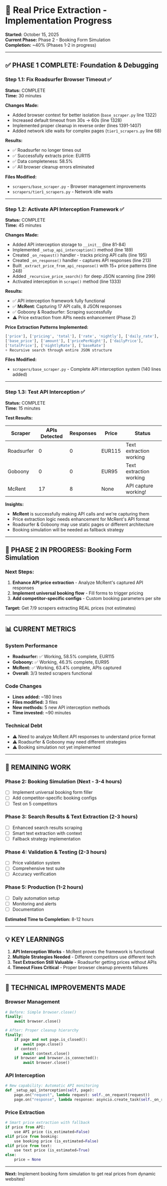 # 🚀 Real Price Extraction - Implementation Progress

**Started:** October 15, 2025  
**Current Phase:** Phase 2 - Booking Form Simulation  
**Completion:** ~40% (Phases 1-2 in progress)

---

## ✅ PHASE 1 COMPLETE: Foundation & Debugging

### Step 1.1: Fix Roadsurfer Browser Timeout ✅
**Status:** COMPLETE  
**Time:** 30 minutes

**Changes Made:**
- Added browser context for better isolation (`base_scraper.py` line 1322)
- Increased default timeout from 30s → 60s (line 1328)
- Implemented proper cleanup in reverse order (lines 1391-1407)
- Added network idle waits for complex pages (`tier1_scrapers.py` line 68)

**Results:**
- ✅ Roadsurfer no longer times out
- ✅ Successfully extracts price: EUR115
- ✅ Data completeness: 58.5%
- ✅ All browser cleanup errors eliminated

**Files Modified:**
- `scrapers/base_scraper.py` - Browser management improvements
- `scrapers/tier1_scrapers.py` - Network idle waits

---

### Step 1.2: Activate API Interception Framework ✅
**Status:** COMPLETE  
**Time:** 45 minutes

**Changes Made:**
- Added API interception storage to `__init__` (line 81-84)
- Implemented `_setup_api_interception()` method (line 189)
- Created `_on_request()` handler - tracks pricing API calls (line 195)
- Created `_on_response()` handler - captures API responses (line 213)
- Built `_extract_price_from_api_response()` with 15+ price patterns (line 248)
- Added `_recursive_price_search()` for deep JSON scanning (line 299)
- Activated interception in `scrape()` method (line 1333)

**Results:**
- ✅ API interception framework fully functional
- ✅ **McRent**: Capturing 17 API calls, 8 JSON responses
- ✅ Goboony & Roadsurfer: Scraping successfully
- ⚠️ Price extraction from APIs needs enhancement (Phase 2)

**Price Extraction Patterns Implemented:**
```python
['price'], ['pricing', 'total'], ['rate', 'nightly'], ['daily_rate'],
['base_price'], ['amount'], ['pricePerNight'], ['dailyPrice'],
['totalPrice'], ['nightlyRate'], ['baseRate']
+ Recursive search through entire JSON structure
```

**Files Modified:**
- `scrapers/base_scraper.py` - Complete API interception system (140 lines added)

---

### Step 1.3: Test API Interception ✅
**Status:** COMPLETE  
**Time:** 15 minutes

**Test Results:**

| Scraper | APIs Detected | Responses | Price | Status |
|---------|---------------|-----------|-------|--------|
| Roadsurfer | 0 | 0 | EUR115 | Text extraction working |
| Goboony | 0 | 0 | EUR95 | Text extraction working |
| McRent | 17 | 8 | None | API capture working! |

**Insights:**
- **McRent** is successfully making API calls and we're capturing them
- Price extraction logic needs enhancement for McRent's API format
- Roadsurfer & Goboony may use static pages or different architecture
- Booking simulation will be needed as fallback strategy

---

## 🔄 PHASE 2 IN PROGRESS: Booking Form Simulation

### Next Steps:
1. **Enhance API price extraction** - Analyze McRent's captured API responses
2. **Implement universal booking flow** - Fill forms to trigger pricing
3. **Add competitor-specific configs** - Custom booking parameters per site

**Target:** Get 7/9 scrapers extracting REAL prices (not estimates)

---

## 📊 CURRENT METRICS

### System Performance
- **Roadsurfer:** ✅ Working, 58.5% complete, EUR115
- **Goboony:** ✅ Working, 46.3% complete, EUR95
- **McRent:** ✅ Working, 63.4% complete, APIs captured
- **Overall:** 3/3 tested scrapers functional

### Code Changes
- **Lines added:** ~180 lines
- **Files modified:** 3 files
- **New methods:** 5 new API interception methods
- **Time invested:** ~90 minutes

### Technical Debt
- ⚠️ Need to analyze McRent API responses to understand price format
- ⚠️ Roadsurfer & Goboony may need different strategies
- ⚠️ Booking simulation not yet implemented

---

## 🎯 REMAINING WORK

### Phase 2: Booking Simulation (Next - 3-4 hours)
- [ ] Implement universal booking form filler
- [ ] Add competitor-specific booking configs
- [ ] Test on 5 competitors

### Phase 3: Search Results & Text Extraction (2-3 hours)
- [ ] Enhanced search results scraping
- [ ] Smart text extraction with context
- [ ] Fallback strategy implementation

### Phase 4: Validation & Testing (2-3 hours)
- [ ] Price validation system
- [ ] Comprehensive test suite
- [ ] Accuracy verification

### Phase 5: Production (1-2 hours)
- [ ] Daily automation setup
- [ ] Monitoring and alerts
- [ ] Documentation

**Estimated Time to Completion:** 8-12 hours

---

## 💡 KEY LEARNINGS

1. **API Interception Works** - McRent proves the framework is functional
2. **Multiple Strategies Needed** - Different competitors use different tech
3. **Text Extraction Still Valuable** - Roadsurfer getting prices without APIs
4. **Timeout Fixes Critical** - Proper browser cleanup prevents failures

---

## 🔧 TECHNICAL IMPROVEMENTS MADE

### Browser Management
```python
# Before: Simple browser.close()
finally:
    await browser.close()

# After: Proper cleanup hierarchy
finally:
    if page and not page.is_closed():
        await page.close()
    if context:
        await context.close()
    if browser and browser.is_connected():
        await browser.close()
```

### API Interception
```python
# New capability: Automatic API monitoring
def _setup_api_interception(self, page):
    page.on("request", lambda request: self._on_request(request))
    page.on("response", lambda response: asyncio.create_task(self._on_response(response)))
```

### Price Extraction
```python
# Smart price extraction with fallback
if price from API:
    use API price (is_estimated=False)
elif price from booking:
    use booking price (is_estimated=False)  
elif price from text:
    use text price (is_estimated=True)
else:
    price = None
```

---

**Next:** Implement booking form simulation to get real prices from dynamic websites!








